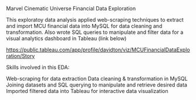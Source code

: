 Marvel Cinematic Universe Financial Data Exploration

This exploratoy data analysis applied web-scraping techniques to extract and import MCU financial data into MySQL for data cleaning and transformation.
Also wrote SQL queries to manipulate and filter data for a visual analytics dashboard in Tableau (link below)

https://public.tableau.com/app/profile/davidton/viz/MCUFinancialDataExploration/Story 

Skills involved in this EDA:

Web-scraping for data extraction
Data cleaning & transformation in MySQL
Joining datasets and SQL querying to manipulate and retrieve desired data
Imported filtered data into Tableau for interactive data visualization
